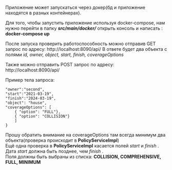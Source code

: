 Приложение может запускаться через докер(бд и приложение находятся в разных контейнерах).


Для того, чтобы запустить приложение используя docker-compose, нам нужно перейти в папку ***src/main/docker/***  открыть консоль и написать : __docker-compose up__


После запуска проверить работоспособность можно отправив GET запрос по адресу: http://localhost:8090/api/
В ответе будет два объекта с полями
*id, owner, object, start, finish, coverageOptions*


Также можно отправить POST запрос по адресу: http://localhost:8090/api/


Пример тела запроса:
```json{
"owner":"second",
"start":"2021-03-19",
"finish":"2024-03-19",
"object": "house",
"coverageOptions": [
    { "option": "FULL"},
    { "option": "COLLISION"}
    ]
}
```
Прошу обратить внимание на coverageOptions там всегда минимум два объекта(проверка происходит в **PolicyServiceImpl**)  
Ещё одна проверка в **PolicyServiceImpl** касается полей *start* и *finish* .   
Дата *start* должна быть позднее, чем *finish* .  
Поля должны быть выбраны из списка: __COLLISION, COMPREHENSIVE, FULL, MINIMUM__